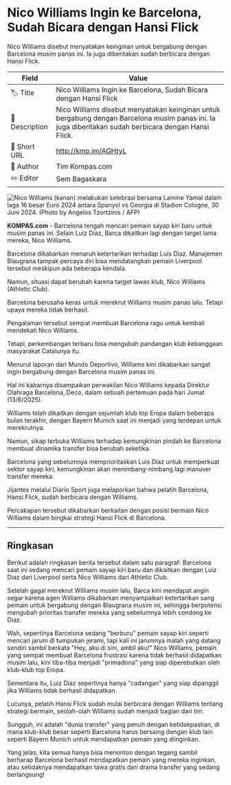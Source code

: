 # Nico Williams Ingin ke Barcelona, Sudah Bicara dengan Hansi Flick

Nico Williams disebut menyatakan keinginan untuk bergabung dengan Barcelona musim panas ini. Ia juga diberitakan sudah berbicara dengan Hansi Flick.

| Field         | Value                                                       |
|---------------|-------------------------------------------------------------|
| 🏷️ Title       | Nico Williams Ingin ke Barcelona, Sudah Bicara dengan Hansi Flick |
| 📝 Description | Nico Williams disebut menyatakan keinginan untuk bergabung dengan Barcelona musim panas ini. Ia juga diberitakan sudah berbicara dengan Hansi Flick. |
| 🔗 Short URL   | http://kmp.im/AGHtyL |
| 👤 Author      | Tim Kompas.com |
| ✏️ Editor      | Sem Bagaskara |

![Nico Williams (kanan) melakukan selebrasi bersama Lamine Yamal dalam laga 16 besar Euro 2024 antara Spanyol vs Georgia di Stadion Cologne, 30 Juni 2024. (Photo by Angelos Tzortzinis / AFP)](https://asset.kompas.com/crops/--3_dISVAr2DCjb10bUpmcsEk7I=/160x0:871x474/750x500/data/photo/2024/07/01/6681d3e8933d4.jpg)

**KOMPAS.com** - Barcelona tengah mencari pemain sayap kiri baru untuk musim panas ini. Selain Luiz Diaz, Barca dikaitkan lagi dengan target lama mereka, Nico Williams.

Barcelona dikabarkan menaruh ketertarikan terhadap Luis Diaz. Manajemen Blaugrana tampak percaya diri bisa mendatangkan pemain Liverpool tersebut meskipun ada beberapa kendala.

Namun, situasi dapat berubah karena target lawas klub, Nico Williams (Athletic Club).

Barcelona berusaha keras untuk merekrut Williams musim panas lalu. Tetapi upaya mereka tidak berhasil.

Pengalaman tersebut sempat membuat Barcelona ragu untuk kembali mendekati Nico Williams.

Tetapi, perkembangan terbaru bisa mengubah pandangan klub kebanggaan masyarakat Catalunya itu.

Menurut laporan dari Mundo Deportivo, Williams kini dikabarkan sangat ingin bergabung dengan Barcelona musim panas ini.

Hal ini kabarnya disampaikan perwakilan Nico Williams kepada Direktur Olahraga Barcelona, Deco, dalam sebuah pertemuan pada hari Jumat (13/6/2025).

Williams telah dikaitkan dengan sejumlah klub top Eropa dalam beberapa bulan terakhir, dengan Bayern Munich saat ini menjadi yang terdepan untuk merekrutnya.

Namun, sikap terbuka Williams terhadap kemungkinan pindah ke Barcelona membuat dinamika transfer bisa berubah seketika.

Barcelona yang sebelumnya memprioritaskan Luis Diaz untuk memperkuat sektor sayap kiri, kemungkinan akan menimbang-nimbang lagi manuver transfer mereka. 

Jijantes melalui Diario Sport juga melaporkan bahwa pelatih Barcelona, Hansi Flick, sudah berbicara dengan Williams.

Percakapan tersebut dikabarkan berkaitan dengan posisi bermain Nico Williams dalam bingkai strategi Hansi Flick di Barcelona.

---
## Ringkasan

Berikut adalah ringkasan berita tersebut dalam satu paragraf: Barcelona saat ini sedang mencari pemain sayap kiri baru dan dikaitkan dengan Luiz Diaz dari Liverpool serta Nico Williams dari Athletic Club.

 Setelah gagal merekrut Williams musim lalu, Barca kini mendapat angin segar karena agen Williams dikabarkan menyampaikan ketertarikan sang pemain untuk bergabung dengan Blaugrana musim ini, sehingga berpotensi mengubah prioritas transfer mereka yang sebelumnya lebih condong ke Diaz.



Wah, sepertinya Barcelona sedang "berburu" pemain sayap kiri seperti mencari jarum di tumpukan jerami, tapi kali ini jarumnya malah yang datang sendiri sambil berkata "Hey, aku di sini, ambil aku!" Nico Williams, pemain yang sempat membuat Barcelona frustrasi karena tidak berhasil didapatkan musim lalu, kini tiba-tiba menjadi "primadona" yang siap diperebutkan oleh klub-klub top Eropa.

 Sementara itu, Luiz Diaz sepertinya hanya "cadangan" yang siap dipanggil jika Williams tidak berhasil didapatkan.

 Lucunya, pelatih Hansi Flick sudah mulai berbicara dengan Williams tentang strategi bermain, seolah-olah Williams sudah menjadi bagian dari tim.

 Sungguh, ini adalah "dunia transfer" yang penuh dengan ketidakpastian, di mana klub-klub besar seperti Barcelona harus bersaing dengan klub lain seperti Bayern Munich untuk mendapatkan pemain yang diinginkan.

 Yang jelas, kita semua hanya bisa menonton dengan tegang sambil berharap Barcelona berhasil mendapatkan pemain yang mereka inginkan, atau setidaknya mendapatkan tawa gratis dari drama transfer yang sedang berlangsung!
